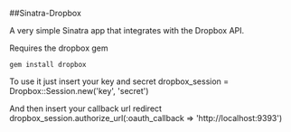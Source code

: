 ##Sinatra-Dropbox

A very simple Sinatra app that integrates with the Dropbox API.

Requires the dropbox gem
	
	gem install dropbox

To use it just insert your key and secret
	dropbox_session = Dropbox::Session.new('key', 'secret')

And then insert your callback url
	redirect dropbox_session.authorize_url(:oauth_callback => 'http://localhost:9393')

